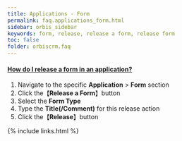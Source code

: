 ```yaml
---
title: Applications - Form
permalink: faq.applications_form.html
sidebar: orbis_sidebar
keywords: form, release, release a form, release form
toc: false
folder: orbiscrm.faq
---
```


<div class="panel-group" id="accordion">
    <div class="panel panel-default">
        <div class="panel-heading">
            <h4 class="panel-title">
                <a class="noCrossRef accordion-toggle" data-toggle="collapse" data-parent="#accordion" href="#how-do-i-release-a-form">
                    How do I release a form in an application?
                </a>
            </h4>
        </div>
        <div id="how-do-i-release-a-form" class="panel-collapse collapse noCrossRef">
            <div class="panel-body">
                <ol>
                    <li>Navigate to the specific <b>Application</b> > <b>Form</b> section                      
                    </li>
                    <li>Click the【<b>Release a Form</b>】button
                    </li>
                    <li>Select the <b>Form Type</b>
                    </li>
                    <li>Type the <b>Title(/Comment)</b> for this release action
                    </li>
                    <li>Click the【<b>Release</b>】button
                    </li>
                </ol>
            </div>
        </div>
    </div>
    <!-- /.panel -->
</div>
<!-- /.panel-group -->

{% include links.html %}
